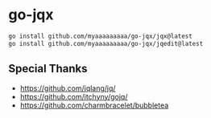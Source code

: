 # go-jqx

```bash
go install github.com/myaaaaaaaaa/go-jqx/jqx@latest
go install github.com/myaaaaaaaaa/go-jqx/jqedit@latest
```

## Special Thanks

* https://github.com/jqlang/jq/
* https://github.com/itchyny/gojq/
* https://github.com/charmbracelet/bubbletea
